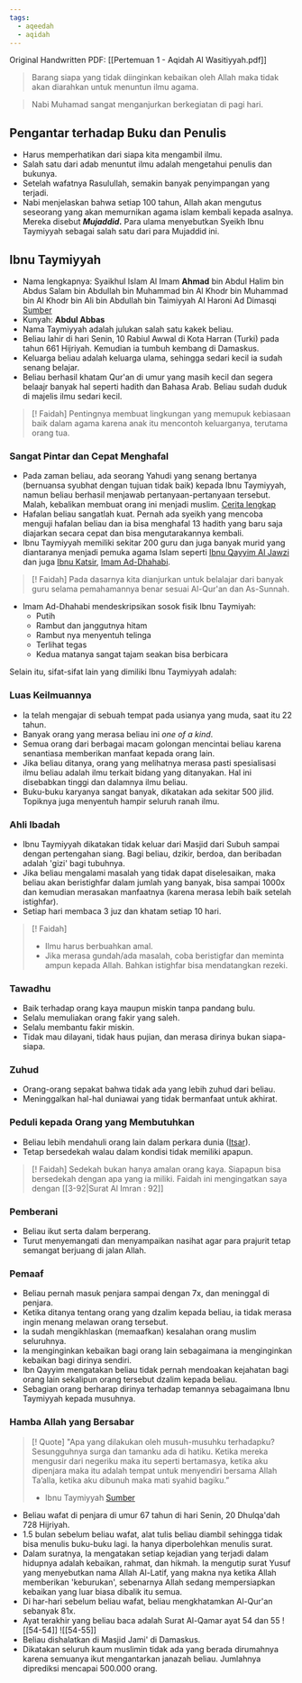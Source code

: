 ```yaml
---
tags:
  - aqeedah
  - aqidah
---
```

Original Handwritten PDF: [[Pertemuan 1 - Aqidah Al Wasitiyyah.pdf]]

> Barang siapa yang tidak diinginkan kebaikan oleh Allah maka tidak akan diarahkan untuk menuntun ilmu agama.

> Nabi Muhamad sangat menganjurkan berkegiatan di pagi hari.

## Pengantar terhadap Buku dan Penulis
- Harus memperhatikan dari siapa kita mengambil ilmu.
- Salah satu dari adab menuntut ilmu adalah mengetahui penulis dan bukunya.
- Setelah wafatnya Rasulullah, semakin banyak penyimpangan yang terjadi. 
- Nabi menjelaskan bahwa setiap 100 tahun, Allah akan mengutus seseorang yang akan memurnikan agama islam kembali kepada asalnya. Mereka disebut ***Mujaddid*.** Para ulama menyebutkan Syeikh Ibnu Taymiyyah sebagai salah satu dari para Mujaddid ini.

## Ibnu Taymiyyah
- Nama lengkapnya: Syaikhul Islam Al Imam **Ahmad** bin Abdul Halim bin Abdus Salam bin Abdullah bin Muhammad bin Al Khodr bin Muhammad bin Al Khodr bin Ali bin Abdullah bin Taimiyyah Al Haroni Ad Dimasqi [Sumber](https://rumaysho.com/617-biografi-syaikhul-islam-ibnu-taimiyah.html)
- Kunyah: **Abdul Abbas**
- Nama Taymiyyah adalah julukan salah satu kakek beliau. 
- Beliau lahir di hari Senin, 10 Rabiul Awwal di Kota Harran (Turki) pada tahun 661 Hijriyah. Kemudian ia tumbuh kembang di Damaskus.
- Keluarga beliau adalah keluarga ulama, sehingga sedari kecil ia sudah senang belajar.
- Beliau berhasil khatam Qur'an di umur yang masih kecil dan segera belaajr banyak hal seperti hadith dan Bahasa Arab. Beliau sudah duduk di majelis ilmu sedari kecil.

> [! Faidah]
> Pentingnya membuat lingkungan yang memupuk kebiasaan baik dalam agama karena anak itu mencontoh keluarganya, terutama orang tua.

### Sangat Pintar dan Cepat Menghafal
- Pada zaman beliau, ada seorang Yahudi yang senang bertanya (bernuansa syubhat dengan tujuan tidak baik) kepada Ibnu Taymiyyah, namun beliau berhasil menjawab pertanyaan-pertanyaan tersebut. Malah, kebalikan membuat orang ini menjadi muslim. [Cerita lengkap](https://www.hisbah.net/ibnu-taimiyah-kecil-waktu-bermain-yahudi/)
- Hafalan beliau sangatlah kuat. Pernah ada syeikh yang mencoba menguji hafalan beliau dan ia bisa menghafal 13 hadith yang baru saja diajarkan secara cepat dan bisa mengutarakannya kembali.
- Ibnu Taymiyyah memiliki sekitar 200 guru dan juga banyak murid yang diantaranya menjadi pemuka agama Islam seperti [Ibnu Qayyim Al Jawzi](https://id.wikipedia.org/wiki/Ibnul_Qayyim_al-Jauziyyah) dan juga [Ibnu Katsir](https://id.wikipedia.org/wiki/Ibnu_Katsir), [Imam Ad-Dhahabi](https://id.wikipedia.org/wiki/Imam_adz-Dzahabi).

> [! Faidah]
> Pada dasarnya kita dianjurkan untuk belalajar dari banyak guru selama pemahamannya benar sesuai Al-Qur'an dan As-Sunnah.

- Imam Ad-Dhahabi mendeskripsikan sosok fisik Ibnu Taymiyah:
	- Putih
	- Rambut dan janggutnya hitam
	- Rambut nya menyentuh telinga
	- Terlihat tegas
	- Kedua matanya sangat tajam seakan bisa berbicara

Selain itu, sifat-sifat lain yang dimiliki Ibnu Taymiyyah adalah:
### Luas Keilmuannya
- Ia telah mengajar di sebuah tempat pada usianya yang muda, saat itu 22 tahun.
- Banyak orang yang merasa beliau ini *one of a kind*.
- Semua orang dari berbagai macam golongan mencintai beliau karena senantiasa memberikan manfaat kepada orang lain.
- Jika beliau ditanya, orang yang melihatnya merasa pasti spesialisasi ilmu beliau adalah ilmu terkait bidang yang ditanyakan. Hal ini disebabkan tinggi dan dalamnya ilmu beliau.
- Buku-buku karyanya sangat banyak, dikatakan ada sekitar 500 jilid. Topiknya juga menyentuh hampir seluruh ranah ilmu.
### Ahli Ibadah
- Ibnu Taymiyyah dikatakan tidak keluar dari Masjid dari Subuh sampai dengan pertengahan siang. Bagi beliau, dzikir, berdoa, dan beribadan adalah 'gizi' bagi tubuhnya.
- Jika beliau mengalami masalah yang tidak dapat diselesaikan, maka beliau akan beristighfar dalam jumlah yang banyak, bisa sampai 1000x dan kemudian merasakan manfaatnya (karena merasa lebih baik setelah istighfar).
- Setiap hari membaca 3 juz dan khatam setiap 10 hari.

> [! Faidah]
> - Ilmu harus berbuahkan amal.
> - Jika merasa gundah/ada masalah, coba beristigfar dan meminta ampun kepada Allah. Bahkan istighfar bisa mendatangkan rezeki.

### Tawadhu
- Baik terhadap orang kaya maupun miskin tanpa pandang bulu.
- Selalu memuliakan orang fakir yang saleh.
- Selalu membantu fakir miskin.
- Tidak mau dilayani, tidak haus pujian, dan merasa dirinya bukan siapa-siapa.
### Zuhud
- Orang-orang sepakat bahwa tidak ada yang lebih zuhud dari beliau.
- Meninggalkan hal-hal duniawai yang tidak bermanfaat untuk akhirat.
### Peduli kepada Orang yang Membutuhkan
- Beliau lebih mendahuli orang lain dalam perkara dunia ([Itsar](https://muslim.or.id/10250-itsar-mendahulukan-saudaranya-dari-diri-sendiri-1.html)).
- Tetap bersedekah walau dalam kondisi tidak memiliki apapun.

> [! Faidah]
> Sedekah bukan hanya amalan orang kaya. Siapapun bisa bersedekah dengan apa yang ia miliki. Faidah ini mengingatkan saya dengan [[3-92|Surat Al Imran : 92]]

### Pemberani
- Beliau ikut serta dalam berperang.
- Turut menyemangati dan menyampaikan nasihat agar para prajurit tetap semangat berjuang di jalan Allah.
### Pemaaf
- Beliau pernah masuk penjara sampai dengan 7x, dan meninggal di penjara.
- Ketika ditanya tentang orang yang dzalim kepada beliau, ia tidak merasa ingin menang melawan orang tersebut.
- Ia sudah mengikhlaskan (memaafkan) kesalahan orang muslim seluruhnya.
- Ia menginginkan kebaikan bagi orang lain sebagaimana ia menginginkan kebaikan bagi dirinya sendiri.
- Ibn Qayyim mengatakan beliau tidak pernah mendoakan kejahatan bagi orang lain sekalipun orang tersebut dzalim kepada beliau.
- Sebagian orang berharap dirinya terhadap temannya sebagaimana Ibnu Taymiyyah kepada musuhnya.
### Hamba Allah yang Bersabar

> [! Quote]
> "Apa yang dilakukan oleh musuh-musuhku terhadapku? Sesungguhnya surga dan tamanku ada di hatiku. Ketika mereka mengusir dari negeriku maka itu seperti bertamasya, ketika aku dipenjara maka itu adalah tempat untuk menyendiri bersama Allah Ta’alla, ketika aku dibunuh maka mati syahid bagiku.”
> - Ibnu Taymiyyah
> [Sumber](https://www.threads.net/@galantalbrk)

- Beliau wafat di penjara di umur 67 tahun di hari Senin, 20 Dhulqa'dah 728 Hijriyah.
- 1.5 bulan sebelum beliau wafat, alat tulis beliau diambil sehingga tidak bisa menulis buku-buku lagi. Ia hanya diperbolehkan menulis surat.
- Dalam suratnya, Ia mengatakan setiap kejadian yang terjadi dalam hidupnya adalah kebaikan, rahmat, dan hikmah. Ia mengutip surat Yusuf yang menyebutkan nama Allah Al-Latif, yang makna nya ketika Allah memberikan 'keburukan', sebenarnya Allah sedang mempersiapkan kebaikan yang luar biasa dibalik itu semua.
- Di har-hari sebelum beliau wafat, beliau mengkhatamkan Al-Qur'an sebanyak 81x.
- Ayat terakhir yang beliau baca adalah Surat Al-Qamar ayat 54 dan 55
![[54-54]]
![[54-55]]
- Beliau dishalatkan di Masjid Jami' di Damaskus.
- Dikatakan seluruh kaum muslimin tidak ada yang berada dirumahnya karena semuanya ikut mengantarkan janazah beliau. Jumlahnya diprediksi mencapai 500.000 orang.